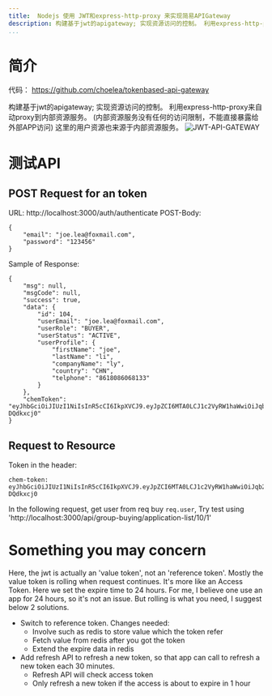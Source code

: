 ```yaml
---
title:  Nodejs 使用 JWT和express-http-proxy 来实现简易APIGateway
description: 构建基于jwt的apigateway; 实现资源访问的控制。 利用express-http-proxy来自动proxy到内部资源服务。 (内部资源服务没有任何的访问限制，不能直接暴露给外部APP访问) 这里的用户资源也来源于内部资源服务。
...
```

# 简介
代码：  https://github.com/choelea/tokenbased-api-gateway

构建基于jwt的apigateway; 实现资源访问的控制。 利用express-http-proxy来自动proxy到内部资源服务。 (内部资源服务没有任何的访问限制，不能直接暴露给外部APP访问)
这里的用户资源也来源于内部资源服务。
![JWT-API-GATEWAY](http://tech.icoding.tech/Micro-Services/JWT-API-GATEWAY.jpg)
# 测试API
## POST Request for an token
URL: http://localhost:3000/auth/authenticate
POST-Body:
```
{
    "email": "joe.lea@foxmail.com",
    "password": "123456"
}
```
Sample of Response:
```
{
    "msg": null,
    "msgCode": null,
    "success": true,
    "data": {
        "id": 104,
        "userEmail": "joe.lea@foxmail.com",
        "userRole": "BUYER",
        "userStatus": "ACTIVE",
        "userProfile": {
            "firstName": "joe",
            "lastName": "li",
            "companyName": "ly",
            "country": "CHN",
            "telphone": "8618086068133"
        }
    },
    "chemToken": "eyJhbGciOiJIUzI1NiIsInR5cCI6IkpXVCJ9.eyJpZCI6MTA0LCJ1c2VyRW1haWwiOiJqb2UubGlAb2tjaGVtLmNvbSIsInVzZXJSb2xlIjoiQlVZRVIiLCJ1c2VyU3RhdHVzIjoiQUNUSVZFIiwidXNlclByb2ZpbGUiOnsiZmlyc3ROYW1lIjoiam9lIiwibGFzdE5hbWUiOiJsaSIsImNvbXBhbnlOYW1lIjoibHkiLCJjb3VudHJ5IjoiQ0hOIiwidGVscGhvbmUiOiI4NjE4MDg2MDY4MTMzIn0sImlhdCI6MTUyNTg0NjA2NCwiZXhwIjoxNTI1OTMyNDY0fQ.hIQFv71SHMX2Vd5RPD8ir08LIVeaveZEoN-DQdkxcj0"
}
```

## Request to Resource
Token in the header:
```
chem-token:  eyJhbGciOiJIUzI1NiIsInR5cCI6IkpXVCJ9.eyJpZCI6MTA0LCJ1c2VyRW1haWwiOiJqb2UubGlAb2tjaGVtLmNvbSIsInVzZXJSb2xlIjoiQlVZRVIiLCJ1c2VyU3RhdHVzIjoiQUNUSVZFIiwidXNlclByb2ZpbGUiOnsiZmlyc3ROYW1lIjoiam9lIiwibGFzdE5hbWUiOiJsaSIsImNvbXBhbnlOYW1lIjoibHkiLCJjb3VudHJ5IjoiQ0hOIiwidGVscGhvbmUiOiI4NjE4MDg2MDY4MTMzIn0sImlhdCI6MTUyNTg0NjA2NCwiZXhwIjoxNTI1OTMyNDY0fQ.hIQFv71SHMX2Vd5RPD8ir08LIVeaveZEoN-DQdkxcj0
```
In the following request, get user from req buy `req.user`, Try test using 'http://localhost:3000/api/group-buying/application-list/10/1'

# Something you may concern
Here, the jwt is actually an 'value token', not an 'reference token'. Mostly the value token is rolling when request continues. It's more like an 
Access Token. Here we set the expire time to 24 hours. For me, I believe one use an app for 24 hours, so it's not an issue. But rolling is what you need, I suggest below 2 solutions.
 -  Switch to reference token. Changes needed:
    -  Involve such as redis to store value which the token refer
    -  Fetch value from redis after you got the token 
    -  Extend the expire data in redis
 -  Add refresh API to refresh a new token, so that app can call to refresh a new token each 30 minutes.
    -  Refresh API will check access token
    -  Only refresh a new token if the access is about to expire in 1 hour